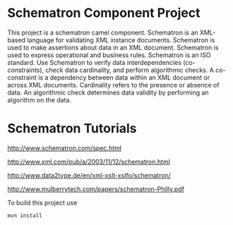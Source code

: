 Schematron Component Project
============================

This project is a schematron camel component. Schematron is an XML-based language for validating XML instance documents. Schematron is used to make assertions about data in an XML document. Schematron is used to express operational and business rules.
Schematron is an ISO standard.
Use Schematron to verify data interdependencies (co-constraints), check data cardinality, and perform algorithmic checks. A co-constraint is a dependency between data within an XML document or across XML documents. Cardinality refers to the presence or absence of data. An algorithmic check determines data validity by performing an algorithm on the data.

Schematron Tutorials
======================

http://www.schematron.com/spec.html

http://www.xml.com/pub/a/2003/11/12/schematron.html

http://www.data2type.de/en/xml-xslt-xslfo/schematron/

http://www.mulberrytech.com/papers/schematron-Philly.pdf


To build this project use

    mvn install
